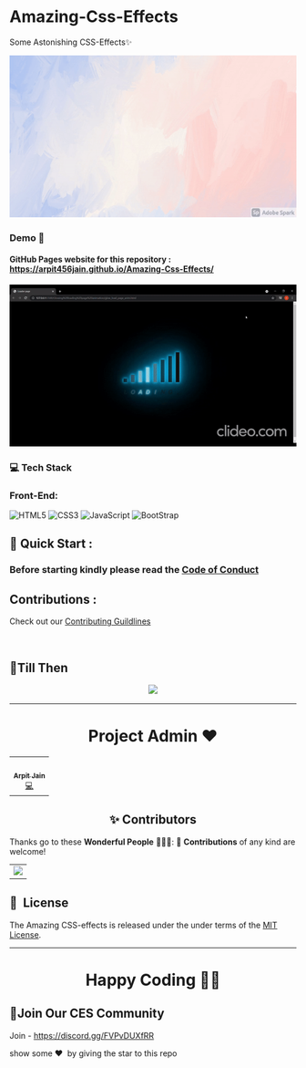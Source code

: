 # Amazing-Css-Effects
 Some Astonishing CSS-Effects✨

<p align="center"><img src="Assets/intro.gif"></p>

### Demo 🎥
#### GitHub Pages website for this repository : https://arpit456jain.github.io/Amazing-Css-Effects/
<p align="center"><img src="Assets/demo.gif"></p>

### 💻 Tech Stack
### Front-End:
<img alt="HTML5" src="https://img.shields.io/badge/html5%20-%23E34F26.svg?&style=for-the-badge&logo=html5&logoColor=white"/>  <img alt="CSS3" src="https://img.shields.io/badge/css3%20-%231572B6.svg?&style=for-the-badge&logo=css3&logoColor=white"/> <img alt="JavaScript" src="https://img.shields.io/badge/javascript%20-%23323330.svg?&style=for-the-badge&logo=javascript&logoColor=%23F7DF1E"/> 
<img alt="BootStrap" src="https://img.shields.io/badge/Bootstrap-563D7C?style=for-the-badge&logo=bootstrap&logoColor=white"/> 

## 🚀 Quick Start :

### Before starting kindly please read the [Code of Conduct](/CODE_OF_CONDUCT.md)

## Contributions :
Check out our [Contributing Guildlines](/CONTRIBUTING.md)




<br>


 ## 📌Till Then 
<p align="center"><img src="http://www.gurpreetsaluja.com/wp-content/uploads/2016/05/always-keep-learning.png" width=30%></p>
<hr>

 <h1 align=center> Project Admin ❤️ </h1>
<p align="center">

<table>
  <tbody><tr>
 <td align="center"><a href="https://github.com/arpit456jain"><img alt="" src="https://avatars.githubusercontent.com/arpit456jain" width="130px;"><br><sub><b> Arpit Jain </b></sub></a><br><a href="https://github.com/arpit456jain/Amazing-Css-Efffects/commits?author=arpit456jain" title="Code">💻 </a></td> </a></td>


</tbody></table>



<h2 align=center> ✨ Contributors </h2>

Thanks go to these **Wonderful People** 👨🏻‍💻:      🚀 **Contributions** of any kind are welcome! 

<table>
	<tr>
		 <td>
  <a href="https://github.com/arpit456jain/Amazing-Css-Efffects/graphs/contributors">
  <img src="https://contrib.rocks/image?repo=arpit456jain/Amazing-Css-Effects" />
  </a>
		</td>
	</tr>
</table>

## 📘&nbsp; License

The Amazing CSS-effects is released under the under terms of the [MIT License](LICENSE).




<hr>

<h1 align=center>Happy Coding 👨‍💻 </h1>

## 💬Join Our CES Community

Join - https://discord.gg/FVPvDUXfRR

show some ❤️&nbsp; by giving the star to this repo
